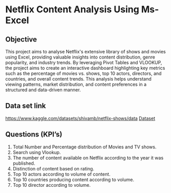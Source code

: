 # Netflix Content Analysis Using Ms-Excel
## Objective
This project aims to analyse Netflix's extensive library of shows and movies using Excel, providing valuable insights into content distribution, genre popularity, and industry trends. By leveraging Pivot Tables and VLOOKUP, the project aims to create an interactive dashboard highlighting key metrics such as the percentage of movies vs. shows, top 10 actors, directors, and countries, and overall content trends. This analysis helps understand viewing patterns, market distribution, and content preferences in a structured and data-driven manner.
## Data set link 
https://www.kaggle.com/datasets/shivamb/netflix-shows/data
<a href=https://github.com/tanmay812/Netflix-Show-analysis/blob/main/Netflix_show(AutoRecovered).xlsx> Dataset</a>
## Questions (KPI’s)
1.	Total Number and Percentage distribution of Movies and TV shows.
2.	Search using Vlookup.
3.	The number of content available on Netflix according to the year it was published.
4.	Distinction of content based on rating.
5.	Top 10 actors according to volume of content.
6.	Top 10 countries producing content according to volume.
7.	Top 10 director according to volume.

